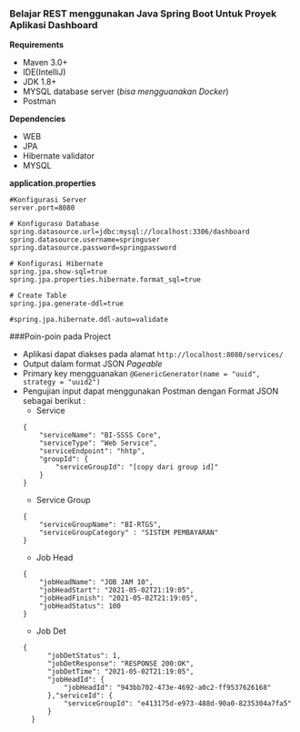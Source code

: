 ### Belajar REST menggunakan Java Spring Boot Untuk Proyek Aplikasi Dashboard

**Requirements**
* Maven 3.0+
* IDE(IntelliJ)
* JDK 1.8+
* MYSQL database server (_bisa mengguanakan Docker_)
* Postman 

**Dependencies**
* WEB
* JPA
* Hibernate validator
* MYSQL

**application.properties**
```$xslt
#Konfigurasi Server
server.port=8080

# Konfiguraso Database
spring.datasource.url=jdbc:mysql://localhost:3306/dashboard
spring.datasource.username=springuser
spring.datasource.password=springpassword

# Konfigurasi Hibernate
spring.jpa.show-sql=true
spring.jpa.properties.hibernate.format_sql=true

# Create Table
spring.jpa.generate-ddl=true

#spring.jpa.hibernate.ddl-auto=validate
```
###Poin-poin pada Project
* Aplikasi dapat diakses pada alamat `http://localhost:8080/services/`
* Output dalam format JSON _Pageable_
* Primary key mengguanakan `@GenericGenerator(name = "uuid", strategy = "uuid2")`
* Pengujian input dapat menggunakan Postman dengan Format JSON sebagai berikut :
    * Service
    ```
    {
    	"serviceName": "BI-SSSS Core",
    	"serviceType": "Web Service",
    	"serviceEndpoint": "hhtp",
    	"groupId": {
    		"serviceGroupId": "[copy dari group id]"
    	}
    }
    ```
    * Service Group
    ```
    {
    	"serviceGroupName": "BI-RTGS",
    	"serviceGroupCategory" : "SISTEM PEMBAYARAN"
    }
    
    ```
    * Job Head
    ```
    {
        "jobHeadName": "JOB JAM 10",
        "jobHeadStart": "2021-05-02T21:19:05",
        "jobHeadFinish": "2021-05-02T21:19:05",
        "jobHeadStatus": 100
    }
    ```
    * Job Det
    ```
    {
          "jobDetStatus": 1,
          "jobDetResponse": "RESPONSE 200:OK",
          "jobDetTime": "2021-05-02T21:19:05",
          "jobHeadId": {
              "jobHeadId": "943bb702-473e-4692-a0c2-ff9537626168"
          },"serviceId": {
              "serviceGroupId": "e413175d-e973-488d-90a0-8235304a7fa5"
          }
      }
    ```

    
